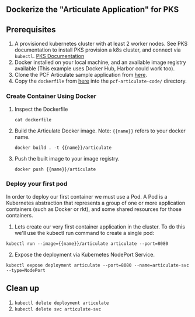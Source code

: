 ## Dockerize the "Articulate Application" for PKS

## Prerequisites
1. A provisioned kubernetes cluster with at least 2 worker nodes. See PKS documentation to install PKS provision a k8s cluster, and connect via `kubectl`. [PKS Documentation](https://docs.pivotal.io/runtimes/pks/1-0/)
1. Docker installed on your local machine, and an available image registry available (This example uses Docker Hub, Harbor could work too).
1. Clone the PCF Articulate sample application from [here](https://github.com/pivotal-education/pcf-articulate-code).
2. Copy the `dockerfile` from [here](/apps/articulate-docker/dockerfile) into the `pcf-articulate-code/` directory.

### Create Container Using Docker
1. Inspect the Dockerfile

    `cat dockerfile`

2. Build the Articulate Docker image. Note: `{{name}}` refers to your docker name.

    `docker build . -t {{name}}/articulate`

3. Push the built image to your image registry.

    `docker push {{name}}/articulate`

### Deploy your first pod
In order to deploy our first container we must use a Pod. A Pod is a Kubernetes abstraction that represents a group of one or more application containers (such as Docker or rkt), and some shared resources for those containers.

1. Lets create our very first container application in the cluster. To do this we'll use the kubectl run command to create a single pod:

`kubectl run --image={{name}}/articulate articulate --port=8080`

2. Expose the deployment via Kubernetes NodePort Service.

`kubectl expose deployment articulate --port=8080 --name=articulate-svc --type=NodePort`

<!-- 3. You can use the kubectl CLI to retrieve details about the running pod. Open a new command window and use the _get_ and _describe_ commands to view varying levels of details about your deployed pod:

```bash
$ kubectl get pod ubuntu -o wide
NAME READY STATUS RESTARTS AGE IP NODE
ubuntu 1/1 Running 0 9m 10.200.24.3 vm-623978bf-6ccc-412e-5673-ee7fc5d3d4a1
``` -->




## Clean up
1. `kubectl delete deployment articulate`
1. `kubectl delete svc articulate-svc`
